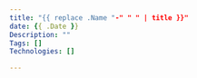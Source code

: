 ```yaml
---
title: "{{ replace .Name "-" " " | title }}"
date: {{ .Date }}
Description: ""
Tags: []
Technologies: []

---
```

